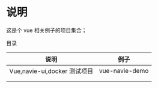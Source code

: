 # 说明

这是个 vue 相关例子的项目集合；

目录



| 说明                         | 例子           |
| ---------------------------- | -------------- |
| Vue,navie-ui,docker 测试项目 | vue-navie-demo |
|                              |                |
|                              |                |